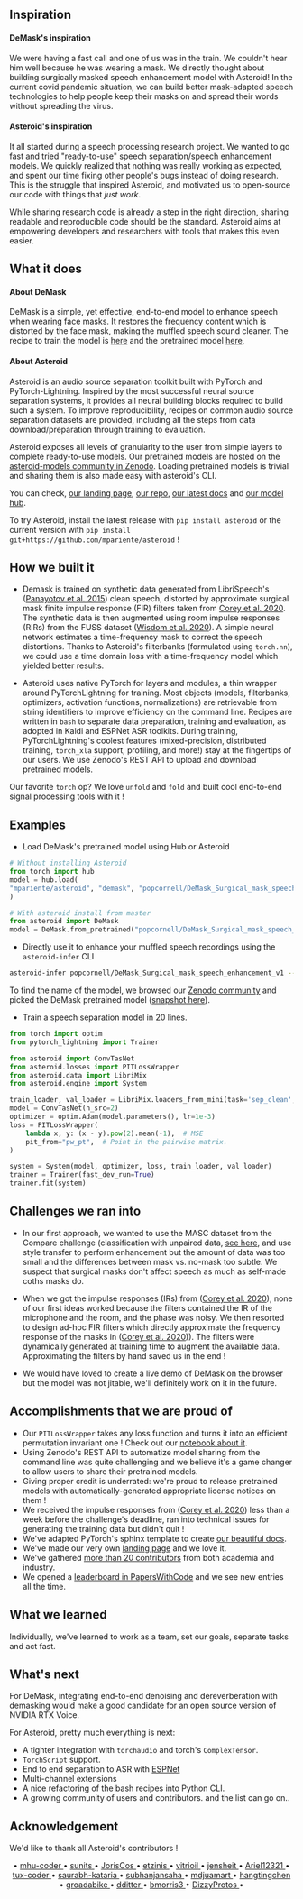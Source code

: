 ## Inspiration

#### DeMask's inspiration

We were having a fast call and one of us was in the train.
We couldn't hear him well because he was wearing a mask.
We directly thought about building surgically masked speech enhancement model with
Asteroid!
In the current covid pandemic situation, we can build better mask-adapted
speech technologies to help people keep their masks on and spread their words without
spreading the virus.

#### Asteroid's inspiration
It all started during a speech processing research project.
We wanted to go fast and tried "ready-to-use" speech separation/speech enhancement models.
We quickly realized that nothing was really working as expected,
and spent our time fixing other people's bugs instead of doing research.
This is the struggle that inspired Asteroid, and motivated us to open-source our
code with things that _just work_.

While sharing research code is already a step in the right direction,
sharing readable and reproducible code should be the standard.
Asteroid aims at empowering developers and researchers with tools that makes this even easier.

## What it does

#### About DeMask

DeMask is a simple, yet effective, end-to-end model to enhance speech when wearing face masks.
It restores the frequency content which is distorted by the face mask,
making the muffled speech sound cleaner.
The recipe to train the model is [here](https://github.com/mpariente/asteroid/tree/master/egs/demask) and the
pretrained model [here](https://zenodo.org/record/3997047#.X0Qw5Bl8Jkg),

#### About Asteroid

Asteroid is an audio source separation toolkit built with PyTorch and PyTorch-Lightning.
Inspired by the most successful neural source separation systems, it provides all neural
building  blocks  required  to  build  such  a  system.   To  improve  reproducibility,
recipes  on  common  audio source  separation datasets  are provided,
including all the steps from data download/preparation through training to evaluation.

Asteroid exposes all levels of granularity to the user from simple layers to complete ready-to-use models.
Our pretrained models are hosted on the [asteroid-models community in Zenodo](https://zenodo.org/communities/asteroid-models).
Loading pretrained models is trivial and sharing them is also made easy with asteroid's CLI.

You can check, [our landing page](https://asteroid-team.github.io/),
[our repo](https://github.com/mpariente/asteroid),
[our latest docs](https://mpariente.github.io/asteroid/)
and [our model hub](https://zenodo.org/communities/asteroid-models).

To try Asteroid, install the latest release with `pip install asteroid` or the
 current version with `pip install git+https://github.com/mpariente/asteroid` !


## How we built it

- Demask is trained on synthetic data generated from LibriSpeech's ([Panayotov et al. 2015](https://ieeexplore.ieee.org/document/7178964))
clean speech, distorted by approximate surgical mask finite impulse response (FIR) filters taken from [Corey et al. 2020](https://arxiv.org/abs/2008.04521).
The synthetic data is then augmented using room impulse responses (RIRs) from the FUSS dataset
([Wisdom et al. 2020](https://zenodo.org/record/3743844#.X0JZEhl8Jkg)).
A simple neural network estimates a time-frequency mask to correct the speech distortions.
Thanks to Asteroid's filterbanks (formulated using `torch.nn`), we could use a time domain loss with a time-frequency model
which yielded better results.


- Asteroid uses native PyTorch for layers and modules, a thin wrapper around
PyTorchLightning for training.
Most objects (models, filterbanks, optimizers, activation functions, normalizations) are retrievable
from string identifiers to improve efficiency on the command line.
Recipes are written in `bash` to separate data preparation, training and evaluation,
as adopted in Kaldi and ESPNet ASR toolkits.
During training, PyTorchLightning's coolest features (mixed-precision, distributed training, `torch_xla` support,
profiling, and more!) stay at the fingertips of our users.
We use Zenodo's REST API to upload and download pretrained models.

Our favorite `torch` op? We love `unfold` and `fold` and built cool end-to-end
signal processing tools with it !

## Examples

- Load DeMask's pretrained model using Hub or Asteroid

```python
# Without installing Asteroid
from torch import hub
model = hub.load(
"mpariente/asteroid", "demask", "popcornell/DeMask_Surgical_mask_speech_enhancement_v1"
)

# With asteroid install from master
from asteroid import DeMask
model = DeMask.from_pretrained("popcornell/DeMask_Surgical_mask_speech_enhancement_v1")
```

- Directly use it to enhance your muffled speech recordings using the `asteroid-infer` CLI

```bash
asteroid-infer popcornell/DeMask_Surgical_mask_speech_enhancement_v1 --files muffled.wav
```

To find the name of the model, we browsed our [Zenodo community](https://zenodo.org/communities/asteroid-models)
and picked the DeMask pretrained model
([snapshot here](https://challengepost-s3-challengepost.netdna-ssl.com/photos/production/software_photos/001/198/924/datas/original.png)).

- Train a speech separation model in 20 lines.

```python
from torch import optim
from pytorch_lightning import Trainer

from asteroid import ConvTasNet
from asteroid.losses import PITLossWrapper
from asteroid.data import LibriMix
from asteroid.engine import System

train_loader, val_loader = LibriMix.loaders_from_mini(task='sep_clean', batch_size=4)
model = ConvTasNet(n_src=2)
optimizer = optim.Adam(model.parameters(), lr=1e-3)
loss = PITLossWrapper(
    lambda x, y: (x - y).pow(2).mean(-1),  # MSE
    pit_from="pw_pt",  # Point in the pairwise matrix.
)

system = System(model, optimizer, loss, train_loader, val_loader)
trainer = Trainer(fast_dev_run=True)
trainer.fit(system)
```

## Challenges we ran into

- In our first approach, we wanted to use the MASC dataset from the Compare challenge
(classification with unpaired data, [see here](http://www.compare.openaudio.eu/data/),
and use style transfer to perform enhancement but the amount of data was too small and the
differences between mask vs. no-mask too subtle. We suspect that surgical masks don't affect
speech as much as self-made coths masks do.

- When we got the impulse responses (IRs) from ([Corey et al. 2020](https://arxiv.org/abs/2008.04521)),
none of our first ideas worked because the filters contained the IR of the microphone and the room, and the phase
was noisy. We then resorted to design ad-hoc FIR filters which directly
approximate the frequency response of the masks in ([Corey et al. 2020](https://arxiv.org/abs/2008.04521))).
The filters were dynamically generated at training time to augment the available data.
Approximating the filters by hand saved us in the end !

- We would have loved to create a live demo of DeMask on the browser but the model
was not jitable, we'll definitely work on it in the future.


## Accomplishments that we are proud of
- Our `PITLossWrapper` takes any loss function and turns it into an efficient permutation invariant one !
Check out our [notebook about it](https://colab.research.google.com/github/mpariente/asteroid/blob/master/notebooks/03_PITLossWrapper.ipynb).
- Using Zenodo's REST API to automatize model sharing from the command line was
quite challenging and we believe it's a game changer to allow users to share their pretrained models.
- Giving proper credit is underrated: we're proud to release pretrained models with automatically-generated
appropriate license notices on them !
- We received the impulse responses from ([Corey et al. 2020](https://arxiv.org/abs/2008.04521))
less than a week before the challenge's deadline, ran into technical issues for generating
the training data but didn't quit !
- We've adapted PyTorch's sphinx template to create [our beautiful docs](https://mpariente.github.io/asteroid/).
- We've made our very own [landing page](https://asteroid-team.github.io/) and we love it.
- We've gathered [more than 20 contributors](https://github.com/mpariente/asteroid/graphs/contributors) from both academia and industry.
- We opened a [leaderboard in PapersWithCode](https://paperswithcode.com/sota/speech-separation-on-wsj0-2mix)
and we see new entries all the time.

## What we learned
Individually, we've learned to work as a team, set our goals, separate tasks and act fast.

## What's next

For DeMask, integrating end-to-end denoising and dereverberation with demasking
would make a good candidate for an open source version of NVIDIA RTX Voice.

For Asteroid, pretty much everything is next:
- A tighter integration with `torchaudio` and torch's `ComplexTensor`.
- `TorchScript` support.
- End to end separation to ASR with [ESPNet](https://github.com/espnet/espnet)
- Multi-channel extensions
- A nice refactoring of the bash recipes into Python CLI.
- A growing community of users and contributors.
and the list can go on..

## Acknowledgement

We'd like to thank all Asteroid's contributors !
<p align="center">
    •
    <a href="https://github.com/mhu-coder"> mhu-coder </a> •
    <a href="https://github.com/sunits"> sunits </a> •
    <a href="https://github.com/JorisCos"> JorisCos </a> •
    <a href="https://github.com/etzinis"> etzinis </a> •
    <a href="https://github.com/vitrioil"> vitrioil </a> •
    <a href="https://github.com/jensheit"> jensheit </a> •
    <a href="https://github.com/Ariel12321"> Ariel12321 </a> •
    <a href="https://github.com/tux-coder"> tux-coder </a> •
    <a href="https://github.com/saurabh-kataria"> saurabh-kataria </a> •
    <a href="https://github.com/subhanjansaha"> subhanjansaha </a> •
    <a href="https://github.com/mdjuamart"> mdjuamart </a> •
    <a href="https://github.com/hangtingchen"> hangtingchen </a> •
    <a href="https://github.com/groadabike"> groadabike </a> •
    <a href="https://github.com/dditter"> dditter </a> •
    <a href="https://github.com/bmorris3"> bmorris3 </a> •
    <a href="https://github.com/DizzyProtos"> DizzyProtos </a> •

</p>
